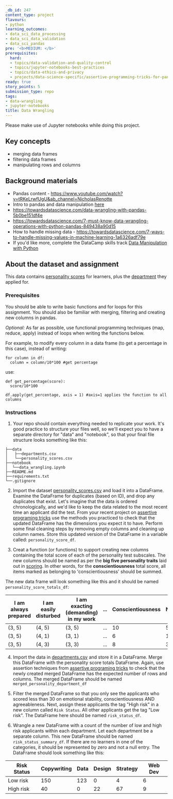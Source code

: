 ```yaml
---
_db_id: 247
content_type: project
flavours:
- python
learning_outcomes:
- data_sci_data_processing
- data_sci_data_validation
- data_sci_pandas
pre: '<b>MEDIUM: </b>'
prerequisites:
  hard:
  - topics/data-validation-and-quality-control
  - topics/jupyter-notebooks-best-practices
  - topics/data-ethics-and-privacy
  - projects/data-science-specific/assertive-programming-tricks-for-pandas
ready: true
story_points: 5
submission_type: repo
tags:
- data-wrangling
- jupyter-notebooks
title: Data Wrangling
---
```


Please make use of Jupyter notebooks while doing this project.
## Key concepts

- merging data frames
- filtering data frames
- manipulating rows and columns

## Background materials

- Pandas content - https://www.youtube.com/watch?v=tRKeLrwfUgU&ab_channel=NicholasRenotte 
- Intro to pandas and data manipulation [here](https://www.kaggle.com/learn/pandas)
- https://towardsdatascience.com/data-wrangling-with-pandas-5b0be151df4e
- https://towardsdatascience.com/7-must-know-data-wrangling-operations-with-python-pandas-849438a90d15
- How to handle missing data - https://towardsdatascience.com/7-ways-to-handle-missing-values-in-machine-learning-1a6326adf79e
- If you'd like more, complete the DataCamp skills track [Data Manipulation with Python](https://www.datacamp.com/tracks/data-manipulation-with-python)

## About the dataset and assignment

This data contains [personality scores](personality_scores.csv) for learners, plus the [department](departments.csv) they applied for.

### Prerequisites

You should be able to write basic functions and for loops for this assignment. You should also be familiar with merging, filtering and creating new columns in pandas.

_Optional:_
As far as possible, use functional programming techniques (map, reduce, apply) instead of loops when writing the functions below.

For example, to modify every column in a data frame (to get a percentage in this case), instead of writing:

```
for column in df:
  column = column/10*100 #get percentage
```

use:

```
def get_percentage(score):
  score/10*100

df.apply(get_percentage, axis = 1) #axis=1 applies the function to all columns
```

### Instructions

1. Your repo should contain everything needed to replicate your work. It's good practice to structure your files well, so we'll expect you to have a separate directory for "data" and "notebook", so that your final file structure looks something like this: 

```
├──data
│   ├──departments.csv
│   └──personality_scores.csv 
├──notebook
│  └──data_wrangling.ipynb
├──README.md
├──requirements.txt
└──.gitignore 
```
2. Import the dataset [personality_scores.csv](personality_scores.csv) and load it into a DataFrame. Examine the DataFrame for duplicates (based on ID), and drop any duplicates that exist. Let's imagine that the data is ordered chronologically, and we'd like to keep the data related to the most recent time an applicant did the test. From your recent project on [assertive programing tricks](projects/data-science-specific/assertive-programming-tricks-for-pandas/_index.md) use the methods you practiced to check that the updated DataFrame has the dimensions you expect it to have. Perform some final cleaning steps by removing empty columns and cleaning up column names. Store this updated version of the DataFrame in a variable called: `personality_score_df`.


3. Creat a function (or functions) to support creating new columns containing the total score of each of the personality test subscales. The new columns should be named as per the **big five personality traits** laid out in [scoring](scoring.txt). In other words, for the **conscientiousness** total score, all items marked as belonging to 'conscientiousness' should be summed.

The new data frame will look something like this and it should be named `personality_score_totals_df`:

| I am always prepared | I am easily disturbed | I am exacting (demanding) in my work | ... | Conscientiousness | Neuroticism |
| -------------------- | --------------------- | ------------------------------------ | --- | ----------------- | ------------------- |
| (3, 5)               | (4, 5)                | (3, 5)                               | ... | 10                | 5                   |
| (3, 5)               | (4, 1)                | (3, 1)                               | ... | 6                 | 1                   |
| (3, 5)               | (4, 3)                | (3, 3)                               | ... | 8                 | 3                   |

4. Import the data in [departments.csv](departments.csv) and store it in a DataFrame. Merge this DataFrame with the personality score totals DataFrame. Again, use assertion techniques from [assertive programing tricks](projects/data-science-specific/assertive-programming-tricks-for-pandas/_index.md) to check that the newly created merged DataFrame has the expected number of rows and columns. The merged DataFrame should be named `merged_personality_department_df`

5. Filter the merged DataFrame so that you only see the applicants who scored less than 30 on emotional stability, conscientiousness AND agreeableness. Next, assign these applicants the tag "High risk" in a new column called `Risk Status`. All other applicants get the tag "Low risk". The DataFrame here should be named `risk_status_df`.

6. Wrangle a new DataFrame with a count of the number of low and high risk applicants within each department. Let each department be a separate column. This new DataFrame should be named `risk_status_summary_df`. If there are no learners in one of the categories, it should be represented by zero and not a null entry. The DataFrame should look something like this:

| Risk Status  | Copywriting | Data | Design | Strategy  |  Web Dev |
| ------------ | ----------  | ---- | ------ | -------   | -------- |
| Low risk     | 150         | 123  | 0      | 4         | 6        |
| High risk    | 40          | 0    | 22     | 67        | 9        |
